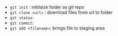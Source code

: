 - `git init` : initilaize folder as git repo
- `git clone <url>` : download files from url to folder
- `git status`: 
- `git commit`:
- `git add <filename>`: brings file to staging area

